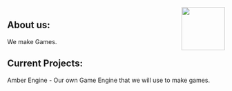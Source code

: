 <img align=right src="https://avatars.githubusercontent.com/u/142634757?s=200&v=4" width=100px />

## About us:

<p>We make Games.</p>

## Current Projects:

<p>Amber Engine - Our own Game Engine that we will use to make games.</p>
